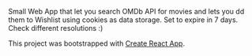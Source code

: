 Small Web App that let you search OMDb API for movies and lets you dd them to Wishlist using cookies as data storage. Set to expire in 7 days. Check different resolutions :)


This project was bootstrapped with [Create React App](https://github.com/facebook/create-react-app).

